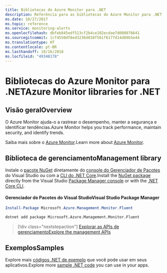 ```yaml
---
title: Bibliotecas do Azure Monitor para .NET
description: Referência para as bibliotecas do Azure Monitor para .NET
ms.date: 10/27/2017
ms.topic: reference
ms.service: monitoring-alerts
ms.openlocfilehash: dbfeb845edf513cf2b4ce102ecdae7d008076641
ms.sourcegitcommit: 1cf4550df8ed3236d838f561f6177d14d89b5e44
ms.translationtype: HT
ms.contentlocale: pt-BR
ms.lasthandoff: 10/16/2018
ms.locfileid: "49348178"
---
```

# <a name="azure-monitor-libraries-for-net"></a><span data-ttu-id="8558a-103">Bibliotecas do Azure Monitor para .NET</span><span class="sxs-lookup"><span data-stu-id="8558a-103">Azure Monitor libraries for .NET</span></span>

## <a name="overview"></a><span data-ttu-id="8558a-104">Visão geral</span><span class="sxs-lookup"><span data-stu-id="8558a-104">Overview</span></span>

<span data-ttu-id="8558a-105">O Azure Monitor ajuda-o a rastrear o desempenho, manter a segurança e identificar tendências.</span><span class="sxs-lookup"><span data-stu-id="8558a-105">Azure Monitor helps you track performance, maintain security, and identify trends.</span></span>

<span data-ttu-id="8558a-106">Saiba mais sobre o [Azure Monitor](/azure/monitoring-and-diagnostics/).</span><span class="sxs-lookup"><span data-stu-id="8558a-106">Learn more about [Azure Monitor](/azure/monitoring-and-diagnostics/).</span></span>   

## <a name="management-library"></a><span data-ttu-id="8558a-107">Biblioteca de gerenciamento</span><span class="sxs-lookup"><span data-stu-id="8558a-107">Management library</span></span>

<span data-ttu-id="8558a-108">Instale o [pacote NuGet](https://www.nuget.org/packages/Microsoft.Azure.Management.Monitor.Fluent) diretamente do [console do Gerenciador de Pacotes][PackageManager] do Visual Studio ou com a [CLI do .NET Core][DotNetCLI].</span><span class="sxs-lookup"><span data-stu-id="8558a-108">Install the [NuGet package](https://www.nuget.org/packages/Microsoft.Azure.Management.Monitor.Fluent) directly from the Visual Studio [Package Manager console][PackageManager] or with the [.NET Core CLI][DotNetCLI].</span></span>

#### <a name="visual-studio-package-manager"></a><span data-ttu-id="8558a-109">Gerenciador de Pacotes do Visual Studio</span><span class="sxs-lookup"><span data-stu-id="8558a-109">Visual Studio Package Manager</span></span>

```powershell
Install-Package Microsoft.Azure.Management.Monitor.Fluent
```

```bash
dotnet add package Microsoft.Azure.Management.Monitor.Fluent
```

> [!div class="nextstepaction"]
> [<span data-ttu-id="8558a-110">Explorar as APIs de gerenciamento</span><span class="sxs-lookup"><span data-stu-id="8558a-110">Explore the management APIs</span></span>](/dotnet/api/overview/azure/monitor/management)

## <a name="samples"></a><span data-ttu-id="8558a-111">Exemplos</span><span class="sxs-lookup"><span data-stu-id="8558a-111">Samples</span></span>

<span data-ttu-id="8558a-112">Explore mais [códigos .NET de exemplo](https://azure.microsoft.com/resources/samples/?platform=dotnet) que você pode usar em seus aplicativos.</span><span class="sxs-lookup"><span data-stu-id="8558a-112">Explore more [sample .NET code](https://azure.microsoft.com/resources/samples/?platform=dotnet) you can use in your apps.</span></span>

[PackageManager]: https://docs.microsoft.com/nuget/tools/package-manager-console
[DotNetCLI]: https://docs.microsoft.com/dotnet/core/tools/dotnet-add-package